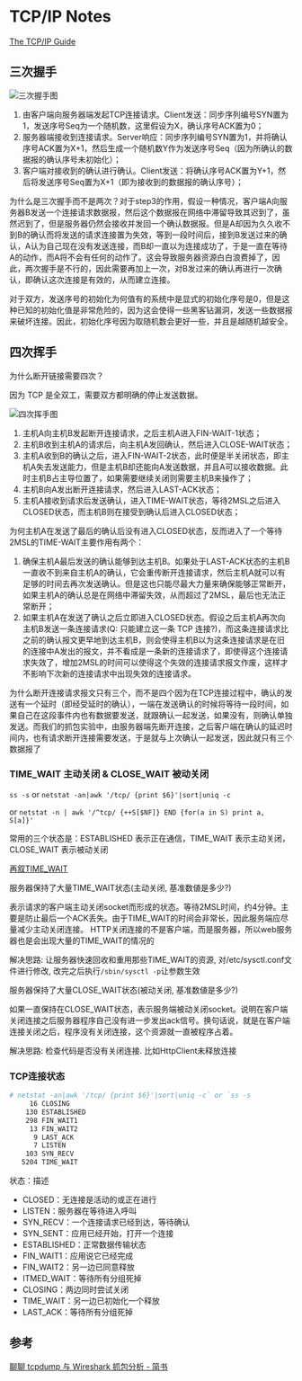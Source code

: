 # TCP/IP Notes

[The TCP/IP Guide](http://www.tcpipguide.com/free/index.htm)

## 三次握手

![三次握手图](image/tcp.connect.jpeg "三次握手图")

1. 由客户端向服务器端发起TCP连接请求。Client发送：同步序列编号SYN置为1，发送序号Seq为一个随机数，这里假设为X，确认序号ACK置为0；
2. 服务器端接收到连接请求。Server响应：同步序列编号SYN置为1，并将确认序号ACK置为X+1，然后生成一个随机数Y作为发送序号Seq（因为所确认的数据报的确认序号未初始化）；
3. 客户端对接收到的确认进行确认。Client发送：将确认序号ACK置为Y+1，然后将发送序号Seq置为X+1（即为接收到的数据报的确认序号）；

为什么是三次握手而不是两次？对于step3的作用，假设一种情况，客户端A向服务器B发送一个连接请求数据报，然后这个数据报在网络中滞留导致其迟到了，虽然迟到了，但是服务器仍然会接收并发回一个确认数据报。但是A却因为久久收不到B的确认而将发送的请求连接置为失效，等到一段时间后，接到B发送过来的确认，A认为自己现在没有发送连接，而B却一直以为连接成功了，于是一直在等待A的动作，而A将不会有任何的动作了。这会导致服务器资源白白浪费掉了，因此，两次握手是不行的，因此需要再加上一次，对B发过来的确认再进行一次确认，即确认这次连接是有效的，从而建立连接。

对于双方，发送序号的初始化为何值有的系统中是显式的初始化序号是0，但是这种已知的初始化值是非常危险的，因为这会使得一些黑客钻漏洞，发送一些数据报来破坏连接。因此，初始化序号因为取随机数会更好一些，并且是越随机越安全。

## 四次挥手

为什么断开链接需要四次？

因为 TCP 是全双工，需要双方都明确的停止发送数据。

![四次挥手图](image/tcp.close.jpeg)

1. 主机A向主机B发起断开连接请求，之后主机A进入FIN-WAIT-1状态；
2. 主机B收到主机A的请求后，向主机A发回确认，然后进入CLOSE-WAIT状态；
3. 主机A收到B的确认之后，进入FIN-WAIT-2状态，此时便是半关闭状态，即主机A失去发送能力，但是主机B却还能向A发送数据，并且A可以接收数据。此时主机B占主导位置了，如果需要继续关闭则需要主机B来操作了；
4. 主机B向A发出断开连接请求，然后进入LAST-ACK状态；
5. 主机A接收到请求后发送确认，进入TIME-WAIT状态，等待2MSL之后进入CLOSED状态，而主机B则在接受到确认后进入CLOSED状态；

为何主机A在发送了最后的确认后没有进入CLOSED状态，反而进入了一个等待2MSL的TIME-WAIT主要作用有两个：

1. 确保主机A最后发送的确认能够到达主机B。如果处于LAST-ACK状态的主机B一直收不到来自主机A的确认，它会重传断开连接请求，然后主机A就可以有足够的时间去再次发送确认。但是这也只能尽最大力量来确保能够正常断开，如果主机A的确认总是在网络中滞留失效，从而超过了2MSL，最后也无法正常断开；
2. 如果主机A在发送了确认之后立即进入CLOSED状态。假设之后主机A再次向主机B发送一条连接请求(Q: 只能建立这一条 TCP 连接?)，而这条连接请求比之前的确认报文更早地到达主机B，则会使得主机B以为这条连接请求是在旧的连接中A发出的报文，并不看成是一条新的连接请求了，即使得这个连接请求失效了，增加2MSL的时间可以使得这个失效的连接请求报文作废，这样才不影响下次新的连接请求中出现失效的连接请求。

为什么断开连接请求报文只有三个，而不是四个因为在TCP连接过程中，确认的发送有一个延时（即经受延时的确认），一端在发送确认的时候将等待一段时间，如果自己在这段事件内也有数据要发送，就跟确认一起发送，如果没有，则确认单独发送。而我们的抓包实验中，由服务器端先断开连接，之后客户端在确认的延迟时间内，也有请求断开连接需要发送，于是就与上次确认一起发送，因此就只有三个数据报了

### TIME_WAIT 主动关闭 & CLOSE_WAIT 被动关闭

`ss -s` or `netstat -an|awk '/tcp/ {print $6}'|sort|uniq -c`

or `netstat -n | awk '/^tcp/ {++S[$NF]} END {for(a in S) print a, S[a]}'`

常用的三个状态是：ESTABLISHED 表示正在通信，TIME_WAIT 表示主动关闭，CLOSE_WAIT 表示被动关闭

[再叙TIME_WAIT](http://huoding.com/2013/12/31/316)

服务器保持了大量TIME_WAIT状态(主动关闭, 基准数値是多少?)

表示请求的客户端主动关闭socket而形成的状态。等待2MSL时间，约4分钟。主要是防止最后一个ACK丢失。由于TIME_WAIT的时间会非常长，因此服务端应尽量减少主动关闭连接。
HTTP关闭连接的不是客户端，而是服务器，所以web服务器也是会出现大量的TIME_WAIT的情况的

解决思路: 让服务器快速回收和重用那些TIME_WAIT的资源, 对/etc/sysctl.conf文件进行修改, 改完之后执行`/sbin/sysctl -p`让参数生效

服务器保持了大量CLOSE_WAIT状态(被动关闭, 基准数値是多少?)

如果一直保持在CLOSE_WAIT状态，表示服务端被动关闭socket。说明在客户端关闭连接之后服务器程序自己没有进一步发出ack信号。换句话说，就是在客户端连接关闭之后，程序没有关闭连接，这个资源就一直被程序占着。

解决思路: 检查代码是否没有关闭连接. 比如HttpClient未释放连接

### TCP连接状态

```bash
# netstat -an|awk '/tcp/ {print $6}'|sort|uniq -c` or `ss -s
     16 CLOSING
    130 ESTABLISHED
    298 FIN_WAIT1
     13 FIN_WAIT2
      9 LAST_ACK
      7 LISTEN
    103 SYN_RECV
   5204 TIME_WAIT
```

状态：描述

* CLOSED：无连接是活动的或正在进行
* LISTEN：服务器在等待进入呼叫
* SYN_RECV：一个连接请求已经到达，等待确认
* SYN_SENT：应用已经开始，打开一个连接
* ESTABLISHED：正常数据传输状态
* FIN_WAIT1：应用说它已经完成
* FIN_WAIT2：另一边已同意释放
* ITMED_WAIT：等待所有分组死掉
* CLOSING：两边同时尝试关闭
* TIME_WAIT：另一边已初始化一个释放
* LAST_ACK：等待所有分组死掉

## 参考

[聊聊 tcpdump 与 Wireshark 抓包分析 - 简书](https://www.jianshu.com/p/8d9accf1d2f1)
